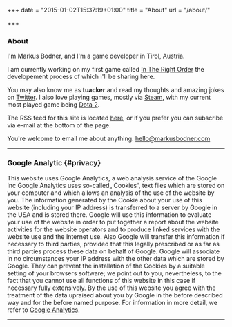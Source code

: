 +++
date = "2015-01-02T15:37:19+01:00"
title = "About"
url = "/about/"

+++

### About

I'm Markus Bodner, and I'm a game developer in Tirol, Austria.

I am currently working on my first game called [In The Right Order](http://www.magnetforge.com/intherightorder) the developement process of which I'll be sharing here.

You may also know me as **tuacker** and read my thoughts and amazing jokes on <i class="fa fa-twitter"></i> [Twitter](https://www.twitter.com/tuacker). I also love playing games, mostly via <i class="fa fa-steam"></i> [Steam](https://steamcommunity.com/id/tuacker/), with my current most played game being [Dota 2](http://store.steampowered.com/app/570/).

The RSS feed for this site is located <i class="fa fa-rss"></i> [here](/index.xml), or if you prefer you can subscribe via e-mail at the bottom of the page.

You're welcome to email me about anything. <i class="fa fa-envelope"></i> [hello@markusbodner.com](mailto:hello@markusbodner.com)

---

### Google Analytic {#privacy}

This website uses Google Analytics, a web analysis service of the Google Inc Google Analytics uses so-called„ Cookies“, text files which are stored on your computer and which allows an analysis of the use of the website by you. The information generated by the Cookie about your use of this website (including your IP address) is transferred to a server by Google in the USA and is stored there. Google will use this information to evaluate your use of the website in order to put together a report about the website activities for the website operators and to produce linked services with the website use and the Internet use. Also Google will transfer this information if necessary to third parties, provided that this legally prescribed or as far as third parties process these data on behalf of Google. Google will associate in no circumstances your IP address with the other data which are stored by Google. They can prevent the installation of the Cookies by a suitable setting of your browsers software; we point out to you, nevertheless, to the fact that you cannot use all functions of this website in this case if necessary fully extensively. By the use of this website you agree with the treatment of the data upraised about you by Google in the before described way and for the before named purpose. For information in more detail, we refer to [Google Analytics](http://www.google.com/analytics/terms/us.html).

---